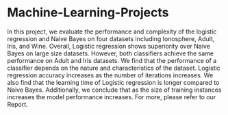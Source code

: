 # Machine-Learning-Projects

In this project, we evaluate the performance and complexity of the logistic regression and Naive Bayes on four datasets including Ionosphere, Adult, Iris, and Wine. 
Overall, Logistic regression shows superiority over Naive Bayes on large size datasets. However, both classifiers achieve the same performance on Adult and Iris datasets. We find that the performance of a classifier depends on the nature and characteristics of the dataset. Logistic regression accuracy increases as the number of iterations increases. We also find that the learning time of Logistic regression is longer compared to Naive Bayes. Additionally, we conclude that as the size of training instances increases the model performance increases. 
For more, please refer to our Report.
